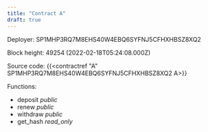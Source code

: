 ```yaml
---
title: "Contract A"
draft: true
---
```

Deployer: SP1MHP3RQ7M8EHS40W4EBQ6SYFNJ5CFHXHBSZ8XQ2


 



Block height: 49254 (2022-02-18T05:24:08.000Z)

Source code: {{<contractref "A" SP1MHP3RQ7M8EHS40W4EBQ6SYFNJ5CFHXHBSZ8XQ2 A>}}

Functions:

* deposit _public_
* renew _public_
* withdraw _public_
* get_hash _read_only_
